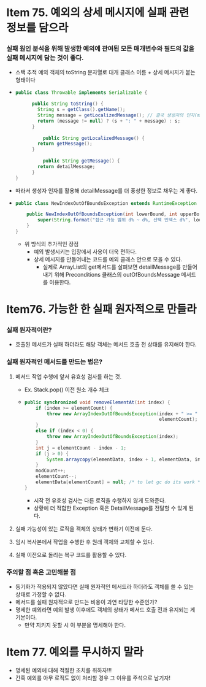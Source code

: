 # Item 75. 예외의 상세 메시지에 실패 관련 정보를 담으라

### 실패 원인 분석을 위해 발생한 예외에 관여된 모든 매개변수와 필드의 값을 실패 메시지에 담는 것이 좋다.

- 스택 추적 예외 객체의 toString 문자열로 대개 클래스 이름 + 상세 메시지가 붙는 형태이다

- ```java
  public class Throwable implements Serializable {
  
  	    public String toString() {
          String s = getClass().getName();
          String message = getLocalizedMessage(); // 결국 생성자의 인자(message) 출력
          return (message != null) ? (s + ": " + message) : s;
      	}
    		
    		public String getLocalizedMessage() {
          return getMessage();
      	}
    		
    		public String getMessage() {
          return detailMessage;
      	}
  }
  ```

- 따라서 생성자 인자를 활용해 detailMessage를 더 풍성한 정보로 채우는 게 좋다.

- ```java
  public class NewIndexOutOfBoundsException extends RuntimeException {
  
      public NewIndexOutOfBoundsException(int lowerBound, int upperBound, int index) {
          super(String.format("접근 가능 범위 d% ~ d%, 선택 인덱스 d%", lowerBound, upperBound, index));
      }
  }
  ```

  - 위 방식의 추가적인 장점
    - 예외 발생시키는 입장에서 사용이 더욱 편하다.
    - 상세 메시지를 만들어내는 코드를 예외 클래스 안으로 모을 수 있다.
      - 실제로 ArrayList의 get메서드를 살펴보면 detailMessage를 만들어내기 위해 Preconditions 클래스의 outOfBoundsMessage 메서드를 이용한다.





# Item76. 가능한 한 실패 원자적으로 만들라

### 실패 원자적이란?

- 호출된 메서드가 실패 하더라도 해당 객체는 메서드 호출 전 상태를 유지해야 한다.



### 실패 원자적인 메서드를 만드는 법은?

1. 메서드 작업 수행에 앞서 유효성 검사를 하는 것.

   - Ex. Stack.pop() 이전 원소 개수 체크

   - ```java
     public synchronized void removeElementAt(int index) {
         if (index >= elementCount) {
             throw new ArrayIndexOutOfBoundsException(index + " >= " +
                                                      elementCount);
         }
         else if (index < 0) {
             throw new ArrayIndexOutOfBoundsException(index);
         }
         int j = elementCount - index - 1;
         if (j > 0) {
             System.arraycopy(elementData, index + 1, elementData, index, j);
         }
         modCount++;
         elementCount--;
         elementData[elementCount] = null; /* to let gc do its work */
     }
     ```

     - 시작 전 유효성 검사는 다른 로직을 수행하지 않게 도와준다.
     - 상황에 더 적합한 Exception 혹은 DetailMessage를 전달할 수 있게 된다.

2. 실패 가능성이 있는 로직을 객체의 상태가 변하기 이전에 둔다.

3. 임시 복사본에서 작업을 수행한 후 원래 객체와 교체할 수 있다.
4. 실패 이전으로 돌리는 복구 코드를 활용할 수 있다.





### 주의할 점 혹은 고민해볼 점

- 동기화가 적용되지 않았다면 실패 원자적인 메서드라 하더라도 객체를 쓸 수 있는 상태로 가정할 수 없다.
- 메서드를 실패 원자적으로 만드는 비용이 과연 타당한 수준인가?
- 명세한 예외라면 예외 발생 이후에도 객체의 상태가 메서드 호출 전과 유지되는 게 기본이다.
  - 만약 지키지 못할 시 이 부분을 명세해야 한다.





# Item 77. 예외를 무시하지 말라

- 명세된 예외에 대해 적절한 조치를 취하자!!!
- 간혹 예외를 아무 로직도 없이 처리할 경우 그 이유를 주석으로 남기자!

